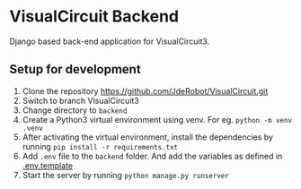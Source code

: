 # VisualCircuit Backend

Django based back-end application for VisualCircuit3. 

## Setup for development

1. Clone the repository https://github.com/JdeRobot/VisualCircuit.git
2. Switch to branch VisualCircuit3
3. Change directory to `backend`
4. Create a Python3 virtual environment using venv. 
For eg. `python -m venv .venv` 
5. After activating the virtual environment, install the dependencies by running
`pip install -r requirements.txt`
6. Add `.env` file to the `backend` folder. And add the variables as defined in [.env.template](./.env.template)
7. Start the server by running `python manage.py runserver`